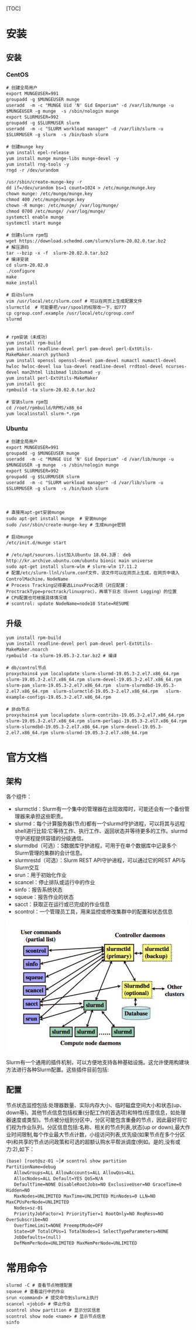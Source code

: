 [TOC]

# 安装



## 安装

### CentOS

```shell
# 创建全局用户
export MUNGEUSER=991
groupadd -g $MUNGEUSER munge
useradd  -m -c "MUNGE Uid 'N' Gid Emporium" -d /var/lib/munge -u $MUNGEUSER -g munge  -s /sbin/nologin munge
export SLURMUSER=992
groupadd -g $SLURMUSER slurm
useradd  -m -c "SLURM workload manager" -d /var/lib/slurm -u $SLURMUSER -g slurm  -s /bin/bash slurm

# 创建munge key
yum install epel-release
yum install munge munge-libs munge-devel -y
yum install rng-tools -y
rngd -r /dev/urandom

/usr/sbin/create-munge-key -r
dd if=/dev/urandom bs=1 count=1024 > /etc/munge/munge.key
chown munge: /etc/munge/munge.key
chmod 400 /etc/munge/munge.key
chown -R munge: /etc/munge/ /var/log/munge/
chmod 0700 /etc/munge/ /var/log/munge/
systemctl enable munge
systemctl start munge

# 创建slurm rpm包
wget https://download.schedmd.com/slurm/slurm-20.02.0.tar.bz2
# 解压源码
tar --bzip -x -f  slurm-20.02.0.tar.bz2
# 编译安装
cd slurm-20.02.0
./configure
make
make install

# 启动slurm
vim /usr/local/etc/slurm.conf # 可以在网页上生成配置文件
slurmctld  # 可能要把/var/spool的权限改一下，如777
cp cgroup.conf.example /usr/local/etc/cgroup.conf
slurmd


# rpm安装（未成功）
yum install rpm-build
yum install readline-devel perl pam-devel perl-ExtUtils-MakeMaker.noarch python3
yum install openssl openssl-devel pam-devel numactl numactl-devel hwloc hwloc-devel lua lua-devel readline-devel rrdtool-devel ncurses-devel man2html libibmad libibumad -y
yum install perl-ExtUtils-MakeMaker
yum install gcc
rpmbuild -ta slurm-20.02.0.tar.bz2

# 安装slurm rpm包
cd /root/rpmbuild/RPMS/x86_64
yum localinstall slurm-*.rpm
```

### Ubuntu

```shell
# 创建全局用户
export MUNGEUSER=991
groupadd -g $MUNGEUSER munge
useradd  -m -c "MUNGE Uid 'N' Gid Emporium" -d /var/lib/munge -u $MUNGEUSER -g munge  -s /sbin/nologin munge
export SLURMUSER=992
groupadd -g $SLURMUSER slurm
useradd  -m -c "SLURM workload manager" -d /var/lib/slurm -u $SLURMUSER -g slurm  -s /bin/bash slurm



# 直接用apt-get安装munge
sudo apt-get install munge  # 安装munge
sudo /usr/sbin/create-munge-key # 生成munge密钥

# 启动munge
/etc/init.d/munge start

# /etc/apt/sources.list加入Ubuntu 18.04.3源： deb http://kr.archive.ubuntu.com/ubuntu bionic main universe
sudo apt-get install slurm-wlm # slurm-wlm 17.11.2
# 配置/etc/slurm-llnl/slurm.conf文件，该文件可以在网页上生成，在网页中填入ControlMachine，NodeName
# Process Tracking记得要选LinuxProc选项（对应配置：ProctrackType=proctrack/linuxproc），再填下日志（Event Logging）的位置
# CPU配置也可根据具体情况填
# scontrol: update NodeName=node10 State=RESUME
```



## 升级

```shell
yum install rpm-build
yum install readline-devel perl pam-devel perl-ExtUtils-MakeMaker.noarch
rpmbuild -ta slurm-19.05.3-2.tar.bz2 # 编译

# db/control节点
proxychains4 yum localupdate slurm-slurmd-19.05.3-2.el7.x86_64.rpm  slurm-19.05.3-2.el7.x86_64.rpm slurm-devel-19.05.3-2.el7.x86_64.rpm slurm-pam_slurm-19.05.3-2.el7.x86_64.rpm  slurm-slurmdbd-19.05.3-2.el7.x86_64.rpm  slurm-slurmctld-19.05.3-2.el7.x86_64.rpm   slurm-example-configs-19.05.3-2.el7.x86_64.rpm

# 非db节点
proxychains4 yum localupdate slurm-contribs-19.05.3-2.el7.x86_64.rpm slurm-19.05.3-2.el7.x86_64.rpm slurm-perlapi-19.05.3-2.el7.x86_64.rpm slurm-slurmdbd-19.05.3-2.el7.x86_64.rpm slurm-devel-19.05.3-2.el7.x86_64.rpm slurm-slurmd-19.05.3-2.el7.x86_64.rpm

```



# 官方文档



## 架构

各个组件：

- slurmctld：Slurm有一个集中的管理器在出现故障时，可能还会有一个备份管理器来承担这些职责。
- slurmd：每个计算服务器(节点)都有一个slurmd守护进程，可以将其与远程shell进行比较:它等待工作、执行工作、返回状态并等待更多的工作。slurmd守护进程提供容错的分级通信。
- slurmdbd（可选）：S数据库守护进程，可用于在单个数据库中记录多个Slurm管理的集群的会计信息。
- slurmrestd（可选）：Slurm REST API守护进程，可以通过它的REST API与Slurm交互
- srun：用于初始化作业
- scancel：停止排队或运行中的作业
- sinfo：报告系统状态
- squeue：报告作业的状态
- sacct：获取正在运行或已完成的作业信息
- scontrol：一个管理员工具，用来监控或修改集群中的配置和状态信息

![image-20200305163805326](image/image-20200305163805326.png)



Slurm有一个通用的插件机制，可以方便地支持各种基础设施。这允许使用构建块方法进行各种Slurm配置。这些插件目前包括:



## 配置

节点状态监控包括:处理器数量、实际内存大小、临时磁盘空间大小和状态(up、down等)。其他节点信息包括权重(分配工作的首选项)和特性(任意信息，如处理器速度或类型)。节点被分组到分区中，分区可能包含重叠的节点，因此最好将它们视为作业队列。分区信息包括:名称、相关的节点列表,状态(up or down),最大作业时间限制,每个作业最大节点计数，小组访问列表,优先级(如果节点在多个分区中)和共享的节点访问政策和可选的超额认购水平帮派调度(例如。是的,没有或力:2),如下：

```shell
(base) [root@sz-01 ~]# scontrol show partition
PartitionName=debug
   AllowGroups=ALL AllowAccounts=ALL AllowQos=ALL
   AllocNodes=ALL Default=YES QoS=N/A
   DefaultTime=NONE DisableRootJobs=NO ExclusiveUser=NO GraceTime=0 Hidden=NO
   MaxNodes=UNLIMITED MaxTime=UNLIMITED MinNodes=0 LLN=NO MaxCPUsPerNode=UNLIMITED
   Nodes=sz-01
   PriorityJobFactor=1 PriorityTier=1 RootOnly=NO ReqResv=NO OverSubscribe=NO
   OverTimeLimit=NONE PreemptMode=OFF
   State=UP TotalCPUs=1 TotalNodes=1 SelectTypeParameters=NONE
   JobDefaults=(null)
   DefMemPerNode=UNLIMITED MaxMemPerNode=UNLIMITED

```



# 常用命令

```shell
slurmd -C # 查看节点物理配置
squeue # 查看运行中的作业
srun <command> # 提交命令到slurm上执行 
scancel <jobid> # 停止作业
scontrol show partition # 显示分区信息
scontrol show node <name> # 显示节点信息
sinfo

```

